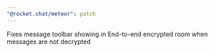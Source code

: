 ```yaml
---
"@rocket.chat/meteor": patch
---
```


Fixes message toolbar showing in End-to-end encrypted room when messages are not decrypted
